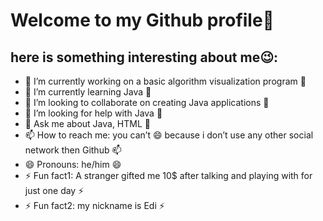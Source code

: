 # Welcome to my Github profile👋
## here is something interesting about me:wink::

- 🔭 I’m currently working on a basic algorithm visualization program 🔭
- 🌱 I’m currently learning Java 🌱
- 👯 I’m looking to collaborate on creating Java applications 👯
- 🤔 I’m looking for help with Java 🤔
- 💬 Ask me about Java, HTML 💬
- 📫 How to reach me: you can’t 😄 because i don’t use any other social network then Github 📫
- 😄 Pronouns: he/him 😄
- ⚡ Fun fact1: A stranger gifted me 10$ after talking and playing with for just one day ⚡
- ⚡ Fun fact2: my nickname is Edi ⚡
